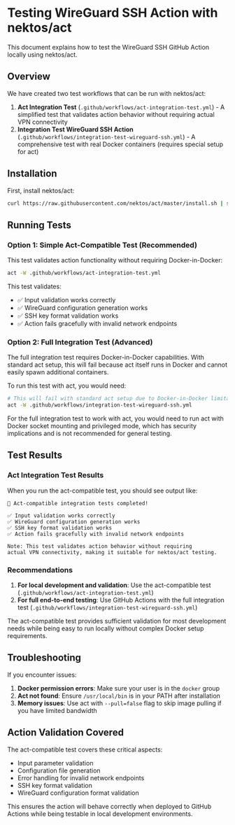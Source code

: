 # Testing WireGuard SSH Action with nektos/act

This document explains how to test the WireGuard SSH GitHub Action locally using nektos/act.

## Overview

We have created two test workflows that can be run with nektos/act:

1. **Act Integration Test** (`.github/workflows/act-integration-test.yml`) - A simplified test that validates action behavior without requiring actual VPN connectivity
2. **Integration Test WireGuard SSH Action** (`.github/workflows/integration-test-wireguard-ssh.yml`) - A comprehensive test with real Docker containers (requires special setup for act)

## Installation

First, install nektos/act:

```bash
curl https://raw.githubusercontent.com/nektos/act/master/install.sh | sudo bash
```

## Running Tests

### Option 1: Simple Act-Compatible Test (Recommended)

This test validates action functionality without requiring Docker-in-Docker:

```bash
act -W .github/workflows/act-integration-test.yml
```

This test validates:
- ✅ Input validation works correctly
- ✅ WireGuard configuration generation works
- ✅ SSH key format validation works
- ✅ Action fails gracefully with invalid network endpoints

### Option 2: Full Integration Test (Advanced)

The full integration test requires Docker-in-Docker capabilities. With standard act setup, this will fail because act itself runs in Docker and cannot easily spawn additional containers.

To run this test with act, you would need:

```bash
# This will fail with standard act setup due to Docker-in-Docker limitations
act -W .github/workflows/integration-test-wireguard-ssh.yml
```

For the full integration test to work with act, you would need to run act with Docker socket mounting and privileged mode, which has security implications and is not recommended for general testing.

## Test Results

### Act Integration Test Results

When you run the act-compatible test, you should see output like:

```
🎉 Act-compatible integration tests completed!

✅ Input validation works correctly
✅ WireGuard configuration generation works
✅ SSH key format validation works
✅ Action fails gracefully with invalid network endpoints

Note: This test validates action behavior without requiring
actual VPN connectivity, making it suitable for nektos/act testing.
```

### Recommendations

1. **For local development and validation**: Use the act-compatible test (`.github/workflows/act-integration-test.yml`)
2. **For full end-to-end testing**: Use GitHub Actions with the full integration test (`.github/workflows/integration-test-wireguard-ssh.yml`)

The act-compatible test provides sufficient validation for most development needs while being easy to run locally without complex Docker setup requirements.

## Troubleshooting

If you encounter issues:

1. **Docker permission errors**: Make sure your user is in the `docker` group
2. **Act not found**: Ensure `/usr/local/bin` is in your PATH after installation
3. **Memory issues**: Use act with `--pull=false` flag to skip image pulling if you have limited bandwidth

## Action Validation Covered

The act-compatible test covers these critical aspects:
- Input parameter validation
- Configuration file generation
- Error handling for invalid network endpoints
- SSH key format validation
- WireGuard configuration format validation

This ensures the action will behave correctly when deployed to GitHub Actions while being testable in local development environments.
